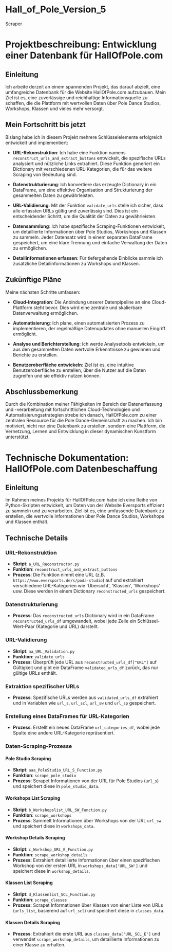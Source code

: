 # Hall_of_Pole_Version_5
Scraper


# Projektbeschreibung: Entwicklung einer Datenbank für HallOfPole.com

## Einleitung
Ich arbeite derzeit an einem spannenden Projekt, das darauf abzielt, eine umfangreiche Datenbank für die Website HallOfPole.com aufzubauen. Mein Ziel ist es, eine zuverlässige und reichhaltige Informationsquelle zu schaffen, die die Plattform mit wertvollen Daten über Pole Dance Studios, Workshops, Klassen und vieles mehr versorgt.

## Mein Fortschritt bis jetzt
Bislang habe ich in diesem Projekt mehrere Schlüsselelemente erfolgreich entwickelt und implementiert:

- **URL-Rekonstruktion**: Ich habe eine Funktion namens `reconstruct_urls_and_extract_buttons` entwickelt, die spezifische URLs analysiert und nützliche Links extrahiert. Diese Funktion generiert ein Dictionary mit verschiedenen URL-Kategorien, die für das weitere Scraping von Bedeutung sind.

- **Datenstrukturierung**: Ich konvertiere das erzeugte Dictionary in ein DataFrame, um eine effektive Organisation und Strukturierung der gesammelten Daten zu gewährleisten.

- **URL-Validierung**: Mit der Funktion `validate_urls` stelle ich sicher, dass alle erfassten URLs gültig und zuverlässig sind. Dies ist ein entscheidender Schritt, um die Qualität der Daten zu gewährleisten.

- **Datensammlung**: Ich habe spezifische Scraping-Funktionen entwickelt, um detaillierte Informationen über Pole Studios, Workshops und Klassen zu sammeln. Jeder Datensatz wird in einem separaten DataFrame gespeichert, um eine klare Trennung und einfache Verwaltung der Daten zu ermöglichen.

- **Detailinformationen erfassen**: Für tiefergehende Einblicke sammle ich zusätzliche Detailinformationen zu Workshops und Klassen.

## Zukünftige Pläne
Meine nächsten Schritte umfassen:

- **Cloud-Integration**: Die Anbindung unserer Datenpipeline an eine Cloud-Plattform steht bevor. Dies wird eine zentrale und skalierbare Datenverwaltung ermöglichen.

- **Automatisierung**: Ich plane, einen automatisierten Prozess zu implementieren, der regelmäßige Datenupdates ohne manuellen Eingriff ermöglicht.

- **Analyse und Berichterstellung**: Ich werde Analysetools entwickeln, um aus den gesammelten Daten wertvolle Erkenntnisse zu gewinnen und Berichte zu erstellen.

- **Benutzeroberfläche entwickeln**: Ziel ist es, eine intuitive Benutzeroberfläche zu erstellen, über die Nutzer auf die Daten zugreifen und sie effektiv nutzen können.

## Abschlussbemerkung
Durch die Kombination meiner Fähigkeiten im Bereich der Datenerfassung und -verarbeitung mit fortschrittlichen Cloud-Technologien und Automatisierungsstrategien strebe ich danach, HallOfPole.com zu einer zentralen Ressource für die Pole Dance-Gemeinschaft zu machen. Ich bin motiviert, nicht nur eine Datenbank zu erstellen, sondern eine Plattform, die Vernetzung, Lernen und Entwicklung in dieser dynamischen Kunstform unterstützt.




# Technische Dokumentation: HallOfPole.com Datenbeschaffung

## Einleitung
Im Rahmen meines Projekts für HallOfPole.com habe ich eine Reihe von Python-Skripten entwickelt, um Daten von der Website Eversports effizient zu sammeln und zu verarbeiten. Ziel ist es, eine umfassende Datenbank zu erstellen, die wertvolle Informationen über Pole Dance Studios, Workshops und Klassen enthält.

## Technische Details

### URL-Rekonstruktion
- **Skript**: `a_URL_Reconstructor.py`
- **Funktion**: `reconstruct_urls_and_extract_buttons`
- **Prozess**: Die Funktion nimmt eine URL (z.B. `https://www.eversports.de/s/poda-studio`) auf und extrahiert verschiedene URL-Kategorien wie 'Übersicht', 'Klassen', 'Workshops' usw. Diese werden in einem Dictionary `reconstructed_urls` gespeichert.

### Datenstrukturierung
- **Prozess**: Das `reconstructed_urls` Dictionary wird in ein DataFrame `reconstructed_urls_df` umgewandelt, wobei jede Zeile ein Schlüssel-Wert-Paar (Kategorie und URL) darstellt.

### URL-Validierung
- **Skript**: `aa_URL_Validation.py`
- **Funktion**: `validate_urls`
- **Prozess**: Überprüft jede URL aus `reconstructed_urls_df["URL"]` auf Gültigkeit und gibt ein DataFrame `validated_urls_df` zurück, das nur gültige URLs enthält.

### Extraktion spezifischer URLs
- **Prozess**: Spezifische URLs werden aus `validated_urls_df` extrahiert und in Variablen wie `url_s`, `url_scl`, `url_sw` und `url_sp` gespeichert.

### Erstellung eines DataFrames für URL-Kategorien
- **Prozess**: Erstellt ein neues DataFrame `url_categories_df`, wobei jede Spalte eine andere URL-Kategorie repräsentiert.

### Daten-Scraping-Prozesse

#### Pole Studio Scraping
- **Skript**: `aaa_PoleStudio_URL_S_Function.py`
- **Funktion**: `scrape_pole_studio`
- **Prozess**: Scrapet Informationen von der URL für Pole Studios (`url_s`) und speichert diese in `pole_studio_data`.

#### Workshops List Scraping
- **Skript**: `b_Workshopslist_URL_SW_Function.py`
- **Funktion**: `scrape_workshops`
- **Prozess**: Sammelt Informationen über Workshops von der URL `url_sw` und speichert diese in `workshops_data`.

#### Workshop Details Scraping
- **Skript**: `c_Workshop_URL_E_Function.py`
- **Funktion**: `scrape_workshop_details`
- **Prozess**: Extrahiert detaillierte Informationen über einen spezifischen Workshop von der ersten URL in `workshops_data['URL_SW']` und speichert diese in `workshop_details`.

#### Klassen List Scraping
- **Skript**: `d_Klassenlist_SCL_Function.py`
- **Funktion**: `scrape_classes`
- **Prozess**: Scrapet Informationen über Klassen von einer Liste von URLs (`urls_list`, basierend auf `url_scl`) und speichert diese in `classes_data`.

#### Klassen Details Scraping
- **Prozess**: Extrahiert die erste URL aus `classes_data['URL_SCL_E']` und verwendet `scrape_workshop_details`, um detaillierte Informationen zu einer Klasse zu erhalten.
